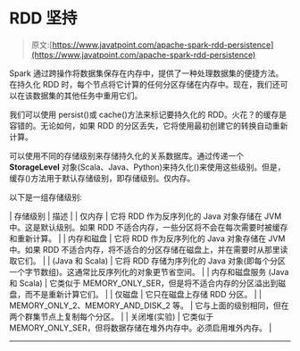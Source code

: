 # RDD 坚持

> 原文:[https://www.javatpoint.com/apache-spark-rdd-persistence](https://www.javatpoint.com/apache-spark-rdd-persistence)

Spark 通过跨操作将数据集保存在内存中，提供了一种处理数据集的便捷方法。在持久化 RDD 时，每个节点将它计算的任何分区存储在内存中。现在，我们还可以在该数据集的其他任务中重用它们。

我们可以使用 persist()或 cache()方法来标记要持久化的 RDD。火花？的缓存是容错的。无论如何，如果 RDD 的分区丢失，它将使用最初创建它的转换自动重新计算。

可以使用不同的存储级别来存储持久化的关系数据库。通过传递一个 **StorageLevel** 对象(Scala、Java、Python)来持久化()来使用这些级别。但是，缓存()方法用于默认存储级别，即存储级别。仅内存。

以下是一组存储级别:

| 存储级别 | 描述 |
| 仅内存 | 它将 RDD 作为反序列化的 Java 对象存储在 JVM 中。这是默认级别。如果 RDD 不适合内存，一些分区将不会在每次需要时被缓存和重新计算。 |
| 内存和磁盘 | 它将 RDD 作为反序列化的 Java 对象存储在 JVM 中。如果 RDD 不适合内存，将不适合的分区存储在磁盘上，并在需要时从那里读取它们。 |
| 
(Java 和 Scala) | 它将 RDD 存储为序列化的 Java 对象(即每个分区一个字节数组)。这通常比反序列化的对象更节省空间。 |
| 内存和磁盘服务
(Java 和 Scala) | 它类似于 MEMORY_ONLY_SER，但是将不适合内存的分区溢出到磁盘，而不是重新计算它们。 |
| 仅磁盘 | 它只在磁盘上存储 RDD 分区。 |
| MEMORY_ONLY_2、MEMORY_AND_DISK_2 等。 | 它与上面的级别相同，但在两个群集节点上复制每个分区。 |
| 关闭堆(实验) | 它类似于 MEMORY_ONLY_SER，但将数据存储在堆外内存中。必须启用堆外内存。 |

* * *